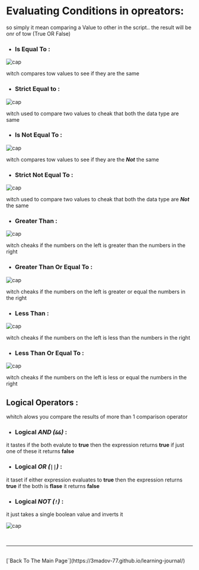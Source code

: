 # Evaluating Conditions in opreators:
so simply it mean comparing a Value to other in the script..
the result will be onr of tow (True OR False)

- ### Is Equal To :
![cap](https://3madov-77.github.io/learning-journal/New%20folder/Capture-8-1a.PNG)

witch compares tow values to see if they are the same

- ### Strict Equal to :
![cap](https://3madov-77.github.io/learning-journal/New%20folder/Capture-8-2a.PNG)

witch used to compare two values to cheak that both the data type are same

- ### Is Not Equal To :
![cap](https://3madov-77.github.io/learning-journal/New%20folder/Capture-8-3a.PNG)

witch compares tow values to see if they are the ***Not*** the same

- ### Strict Not Equal To :
![cap](https://3madov-77.github.io/learning-journal/New%20folder/Capture-8-4a.PNG)

witch used to compare two values to cheak that both the data type are ***Not*** the same

- ### Greater Than :
![cap](https://3madov-77.github.io/learning-journal/New%20folder/Capture-8-5a.PNG)

witch cheaks if the numbers on the left is greater than the numbers in the right

- ### Greater Than Or Equal To :
![cap](https://3madov-77.github.io/learning-journal/New%20folder/Capture-8-6a.PNG)

witch cheaks if the numbers on the left is greater or equal the numbers in the right

- ### Less Than :
![cap](https://3madov-77.github.io/learning-journal/New%20folder/Capture-8-7a.PNG)

witch cheaks if the numbers on the left is less than the numbers in the right

- ### Less Than Or Equal To :
![cap](https://3madov-77.github.io/learning-journal/New%20folder/Capture-8-8a.PNG)

witch cheaks if the numbers on the left is less or equal the numbers in the right

## Logical Operators :
whitch alows you compare the results of more than 1 comparison operator

- ### Logical ***AND (`&&`)*** :
it tastes if the both evalute to **true** then the expression returns **true**
if just one of these it returns **false**

- ### Logical ***OR (`||`)*** :
it taset if either expression evaluates to **true** then the expression returns **true**
if the both is **flase** it returns **false**

- ### Logical ***NOT (`!`)*** :
it just takes a single boolean value and inverts it

![cap](https://3madov-77.github.io/learning-journal/New%20folder/Capture-8-9a.PNG)

<br>
<hr>
<br>
[`Back To The Main Page`](https://3madov-77.github.io/learning-journal/)